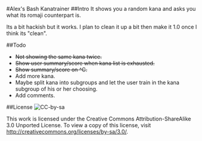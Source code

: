 #Alex's Bash Kanatrainer
##Intro
It shows you a random kana and asks you what its romaji counterpart is.

Its a bit hackish but it works.
I plan to clean it up a bit then make it 1.0 once I think its "clean".

##Todo
* ~~Not showing the same kana twice.~~
* ~~Show user summary/score when kana list is exhausted.~~
* ~~Show summary/score on ^C.~~
* Add more kana.
* Maybe split kana into subgroups and let the user train in the kana subgroup of his or her choosing.
* Add comments.

##License
![CC-by-sa](http://i.creativecommons.org/l/by-sa/3.0/88x31.png)

This work is licensed under the Creative Commons Attribution-ShareAlike 3.0 Unported License. To view a copy of this license, visit http://creativecommons.org/licenses/by-sa/3.0/.
